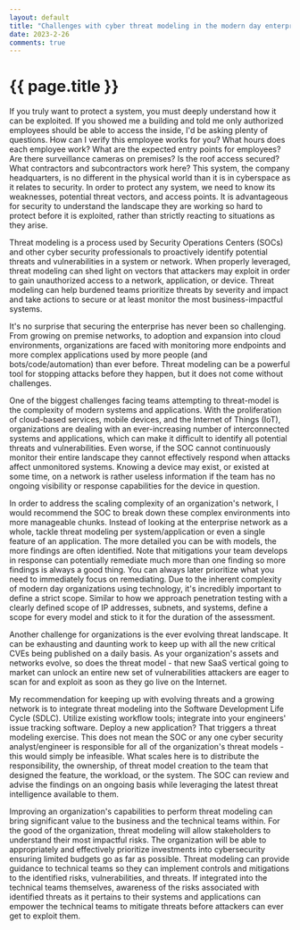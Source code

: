 ```yaml
---
layout: default
title: "Challenges with cyber threat modeling in the modern day enterprise network"
date: 2023-2-26
comments: true
---
```


# {{ page.title }}
If you truly want to protect a system, you must deeply understand how it can be exploited. If you showed me a building and told me only authorized employees should be able to access the inside, I'd be asking plenty of questions. How can I verify this employee works for you? What hours does each employee work? What are the expected entry points for employees? Are there surveillance cameras on premises? Is the roof access secured? What contractors and subcontractors work here? This system, the company headquarters, is no different in the physical world than it is in cyberspace as it relates to security. In order to protect any system, we need to know its weaknesses, potential threat vectors, and access points. It is advantageous for security to understand the landscape they are working so hard to protect before it is exploited, rather than strictly reacting to situations as they arise.


Threat modeling is a process used by Security Operations Centers (SOCs) and other cyber security professionals to proactively identify potential threats and vulnerabilities in a system or network. When properly leveraged, threat modeling can shed light on vectors that attackers may exploit in order to gain unauthorized access to a network, application, or device. Threat modeling can help burdened teams prioritize threats by severity and impact and take actions to secure or at least monitor the most business-impactful systems.


It's no surprise that securing the enterprise has never been so challenging. From growing on premise networks, to adoption and expansion into cloud environments, organizations are faced with monitoring more endpoints and more complex applications used by more people (and bots/code/automation) than ever before. Threat modeling can be a powerful tool for stopping attacks before they happen, but it does not come without challenges.


One of the biggest challenges facing teams attempting to threat-model is the complexity of modern systems and applications. With the proliferation of cloud-based services, mobile devices, and the Internet of Things (IoT), organizations are dealing with an ever-increasing number of interconnected systems and applications, which can make it difficult to identify all potential threats and vulnerabilities. Even worse, if the SOC cannot continuously monitor their entire landscape they cannot effectively respond when attacks affect unmonitored systems. Knowing a device may exist, or existed at some time, on a network is rather useless information if the team has no ongoing visibility or response capabilities for the device in question.

In order to address the scaling complexity of an organization's network, I would recommend the SOC to break down these complex environments into more manageable chunks. Instead of looking at the enterprise network as a whole, tackle threat modeling per system/application or even a single feature of an application. The more detailed you can be with models, the more findings are often identified. Note that mitigations your team develops in response can potentially remediate much more than one finding so more findings is always a good thing. You can always later prioritize what you need to immediately focus on remediating. Due to the inherent complexity of modern day organizations using technology, it's incredibly important to define a strict scope. Similar to how we approach penetration testing with a clearly defined scope of IP addresses, subnets, and systems, define a scope for every model and stick to it for the duration of the assessment. 

Another challenge for organizations is the ever evolving threat landscape. It can be exhausting and daunting work to keep up with all the new critical CVEs being published on a daily basis. As your organization's assets and networks evolve, so does the threat model - that new SaaS vertical going to market can unlock an entire new set of vulnerabilities attackers are eager to scan for and exploit as soon as they go live on the Internet.

My recommendation for keeping up with evolving threats and a growing network is to integrate threat modeling into the Software Development Life Cycle (SDLC). Utilize existing workflow tools; integrate into your engineers' issue tracking software. Deploy a new application? That triggers a threat modeling exercise. This does not mean the SOC or any one cyber security analyst/engineer is responsible for all of the organization's threat models - this would simply be infeasible. What scales here is to distribute the responsibility, the ownership, of threat model creation to the team that designed the feature, the workload, or the system. The SOC can review and advise the findings on an ongoing basis while leveraging the latest threat intelligence available to them.

Improving an organization's capabilities to perform threat modeling can bring significant value to the business and the technical teams within. For the good of the organization, threat modeling will allow stakeholders to understand their most impactful risks. The organization will be able to appropriately and effectively prioritize investments into cybersecurity ensuring limited budgets go as far as possible. Threat modeling can provide guidance to technical teams so they can implement controls and mitigations to the identified risks, vulnerabilities, and threats. If integrated into the technical teams themselves, awareness of the risks associated with identified threats as it pertains to their systems and applications can empower the technical teams to mitigate threats before attackers can ever get to exploit them.
